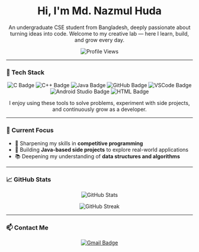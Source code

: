 <h1 align="center">Hi, I'm Md. Nazmul Huda</h1>

<p align="center">
  An undergraduate CSE student from Bangladesh, deeply passionate about turning ideas into code.  
  Welcome to my creative lab — here I learn, build, and grow every day.
</p>

<p align="center">
  <img src="https://komarev.com/ghpvc/?username=Newro37&style=flat-square&color=blue" alt="Profile Views" />
</p>

---

### 🔧 Tech Stack

<p align="center">
  <img src="https://img.shields.io/badge/C-00599C?style=for-the-badge&logo=c&logoColor=white" alt="C Badge"/>
  <img src="https://img.shields.io/badge/C++-00599C?style=for-the-badge&logo=c%2B%2B&logoColor=white" alt="C++ Badge"/>
  <img src="https://img.shields.io/badge/Java-007396?style=for-the-badge&logo=java&logoColor=white" alt="Java Badge"/>
  <img src="https://img.shields.io/badge/GitHub-181717?style=for-the-badge&logo=github&logoColor=white" alt="GitHub Badge"/>
  <img src="https://img.shields.io/badge/VS%20Code-007ACC?style=for-the-badge&logo=visual-studio-code&logoColor=white" alt="VSCode Badge"/>
  <img src="https://img.shields.io/badge/Android%20Studio-3DDC84?style=for-the-badge&logo=android-studio&logoColor=white" alt="Android Studio Badge"/>
  <img src="https://img.shields.io/badge/HTML-FF5733?style=for-the-badge&logo=html5&logoColor=white" alt="HTML Badge"/>
</p>

<p align="center">
  I enjoy using these tools to solve problems, experiment with side projects, and continuously grow as a developer.
</p>

---

### 🧠 Current Focus

- 🚀 Sharpening my skills in **competitive programming**  
- 🧩 Building **Java-based side projects** to explore real-world applications  
- 📚 Deepening my understanding of **data structures and algorithms**

---

### 📈 GitHub Stats

<p align="center">
  <img src="https://github-readme-stats.vercel.app/api?username=Newro37&show_icons=true&theme=radical" alt="GitHub Stats" />
</p>

<p align="center">
  <img src="https://github-readme-streak-stats.herokuapp.com?user=Newro37&theme=radical" alt="GitHub Streak" />
</p>

---

### 📫 Contact Me

<p align="center">
  <a href="mailto:hudamdnazmul192@gmail.com">
    <img src="https://img.shields.io/badge/Gmail-D14836?style=for-the-badge&logo=gmail&logoColor=white" alt="Gmail Badge"/>
  </a>
</p>
